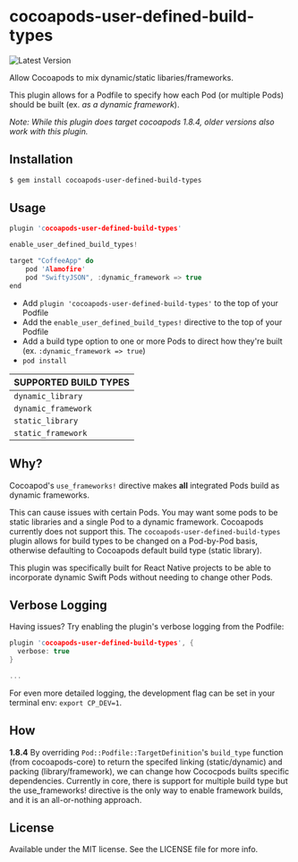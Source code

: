 # cocoapods-user-defined-build-types
![Latest Version](https://img.shields.io/badge/compatible_cocoapods-1.8.4-gray.svg)

Allow Cocoapods to mix dynamic/static libaries/frameworks.

This plugin allows for a Podfile to specify how each Pod (or multiple Pods) should be built (ex. *as a dynamic framework*).

_Note: While this plugin does target cocoapods 1.8.4, older versions also work with this plugin._


## Installation
```Bash
$ gem install cocoapods-user-defined-build-types
```

## Usage
```C
plugin 'cocoapods-user-defined-build-types'

enable_user_defined_build_types!

target "CoffeeApp" do
    pod 'Alamofire'
    pod "SwiftyJSON", :dynamic_framework => true
end
```
- Add `plugin 'cocoapods-user-defined-build-types'` to the top of your Podfile
- Add the `enable_user_defined_build_types!` directive to the top of your Podfile
- Add a build type option to one or more Pods to direct how they're built (ex. `:dynamic_framework => true`)
- `pod install`


| SUPPORTED BUILD TYPES |
| --- |
| `dynamic_library` |
| `dynamic_framework` |
| `static_library` |
| `static_framework` |

## Why?
Cocoapod's `use_frameworks!` directive makes **all** integrated Pods build as dynamic frameworks.

This can cause issues with certain Pods. You may want some pods to be static libraries and a single Pod to a dynamic framework. Cocoapods currently does not support this. The `cocoapods-user-defined-build-types` plugin allows for build types to be changed on a Pod-by-Pod basis, otherwise defaulting to Cocoapods default build type (static library). 

This plugin was specifically built for React Native projects to be able to incorporate dynamic Swift Pods without needing to change other Pods.

## Verbose Logging
Having issues? Try enabling the plugin's verbose logging from the Podfile:
```C
plugin 'cocoapods-user-defined-build-types', {
  verbose: true
}

...
```

For even more detailed logging, the development flag can be set in your terminal env: `export CP_DEV=1`.

## How
**1.8.4** By overriding `Pod::Podfile::TargetDefinition`'s `build_type` function (from cocoapods-core) to return the specifed linking (static/dynamic) and packing (library/framework), we can change how Cococpods builts specific dependencies. Currently in core, there is support for multiple build type but the use_frameworks! directive is the only way to enable framework builds, and it is an all-or-nothing approach.

## License
Available under the MIT license. See the LICENSE file for more info.
